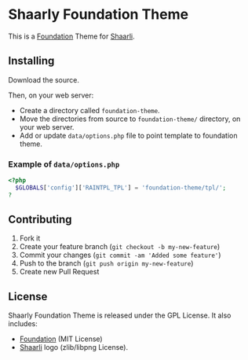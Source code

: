 # Shaarly Foundation Theme

This is a [Foundation](http://foundation.zurb.com/) Theme for [Shaarli](https://github.com/shaarli/Shaarli).

## Installing

Download the source.

Then, on your web server:
* Create a directory called `foundation-theme`.
* Move the directories from source to `foundation-theme/` directory, on your web server.
* Add or update `data/options.php` file to point template to foundation theme.

### Example of `data/options.php`

```php
<?php
  $GLOBALS['config']['RAINTPL_TPL'] = 'foundation-theme/tpl/';
?
```

## Contributing

1. Fork it
2. Create your feature branch (`git checkout -b my-new-feature`)
3. Commit your changes (`git commit -am 'Added some feature'`)
4. Push to the branch (`git push origin my-new-feature`)
5. Create new Pull Request

## License

Shaarly Foundation Theme is released under the GPL License.
It also includes:
* [Foundation](http://foundation.zurb.com/) (MIT License) 
* [Shaarli](https://github.com/shaarli/Shaarli) logo (zlib/libpng License).
